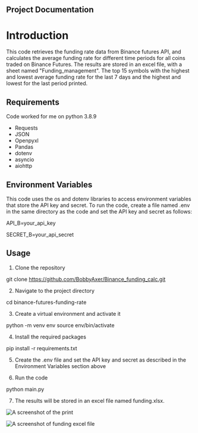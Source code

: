 ## Project Documentation
# Introduction
This code retrieves the funding rate data from Binance futures API, and calculates the average funding rate for different time periods for all coins traded on Binance Futures. The results are stored in an excel file, with a sheet named "Funding_management". The top 15 symbols with the highest and lowest average funding rate for the last 7 days and the highest and lowest for the last period printed.

## Requirements
Code worked for me on python 3.8.9
- Requests
- JSON
- Openpyxl
- Pandas
- dotenv
- asyncio
- aiohttp

## Environment Variables

This code uses the os and dotenv libraries to access environment variables that store the API key and secret. To run the code, create a file named .env in the same directory as the code and set the API key and secret as follows:

API_B=your_api_key

SECRET_B=your_api_secret


## Usage

1. Clone the repository

git clone https://github.com/BobbyAxer/Binance_funding_calc.git


2. Navigate to the project directory

cd binance-futures-funding-rate
 

3. Create a virtual environment and activate it

python -m venv env
source env/bin/activate


4. Install the required packages

pip install -r requirements.txt


5. Create the .env file and set the API key and secret as described in the Environment Variables section above

6. Run the code

python main.py


7. The results will be stored in an excel file named funding.xlsx.

![A screenshot of the print](https://github.com/Samar4eg/Binance_funding_calc/blob/main/print%20example.png)

![A screenshot of funding excel file](https://github.com/Samar4eg/Binance_funding_calc/blob/main/funding%20example.png)

